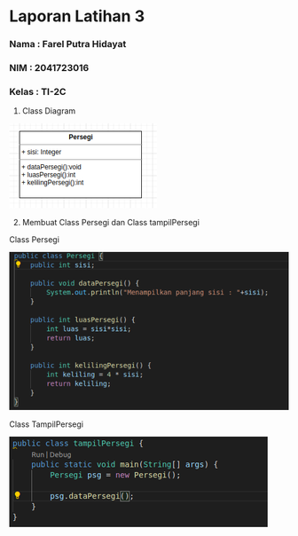 # Laporan Latihan 3
### Nama : Farel Putra Hidayat
### NIM : 2041723016
### Kelas : TI-2C

1. Class Diagram

![Output 1](https://github.com/farelkun/Praktikum-PBO/blob/master/Pertemuan%202/Teori/Latihan-3/img/Class%20Diagram.png?raw=true)

2. Membuat Class Persegi dan Class tampilPersegi

Class Persegi

![Output 1](https://github.com/farelkun/Praktikum-PBO/blob/master/Pertemuan%202/Teori/Latihan-3/img/ssPersegi.png?raw=true)

Class TampilPersegi

![Output 1](https://github.com/farelkun/Praktikum-PBO/blob/master/Pertemuan%202/Teori/Latihan-3/img/ssTampilPersegi.png?raw=true)
